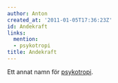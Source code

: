```yaml
---
author: Anton
created_at: '2011-01-05T17:36:23Z'
id: Andekraft
links:
  mention:
  - psykotropi
title: Andekraft
---
```


Ett annat namn för [psykotropi].

  [psykotropi]: psykotropi
